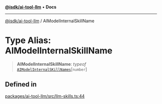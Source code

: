 [**@isdk/ai-tool-llm**](../README.md) • **Docs**

***

[@isdk/ai-tool-llm](../globals.md) / AIModelInternalSkillName

# Type Alias: AIModelInternalSkillName

> **AIModelInternalSkillName**: *typeof* [`AIModelInternalSKillNames`](../variables/AIModelInternalSKillNames.md)\[`number`\]

## Defined in

[packages/ai-tool-llm/src/llm-skills.ts:44](https://github.com/isdk/ai-tool-llm.js/blob/91036fde2392dfc52f5b7e20305699862b61dc63/src/llm-skills.ts#L44)
